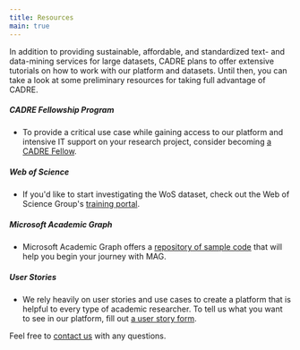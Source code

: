 ```yaml
---
title: Resources
main: true
---
```


In addition to providing sustainable, affordable, and standardized text- and data-mining services for large datasets, CADRE plans to offer extensive tutorials on how to work with our platform and datasets. Until then, you can take a look at some preliminary resources for taking full advantage of CADRE. 

##### CADRE Fellowship Program #####
* To provide a critical use case while gaining access to our platform and intensive IT support on your research project, consider becoming [a CADRE Fellow](https://cadre.iu.edu/website/grav/fellows).

##### Web of Science ####
* If you'd like to start investigating the WoS dataset, check out the Web of Science Group's [training portal](http://clarivate.libguides.com/home). 

##### Microsoft Academic Graph #####
* Microsoft Academic Graph offers a [repository of sample code](https://github.com/Azure-Samples/academic-knowledge-analytics-visualization) that will help you begin your journey with MAG. 

##### User Stories ##### 
* We rely heavily on user stories and use cases to create a platform that is helpful to every type of academic researcher. To tell us what you want to see in our platform, fill out [a user story form](http://iuni.iu.edu/resources/cadre/user-stories).

Feel free to [contact us](https://cadre.iu.edu/website/grav/contact-us) with any questions. 